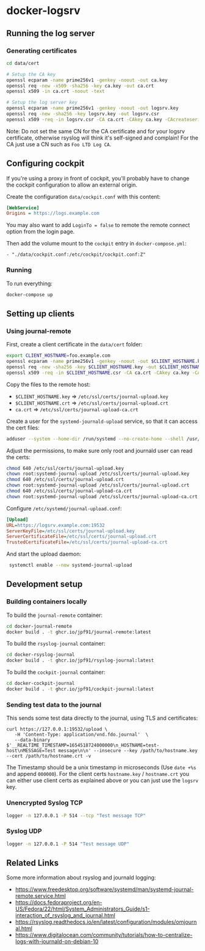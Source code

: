 # docker-logsrv

## Running the log server

### Generating certificates

```bash
cd data/cert

# Setup the CA key
openssl ecparam -name prime256v1 -genkey -noout -out ca.key
openssl req -new -x509 -sha256 -key ca.key -out ca.crt
openssl x509 -in ca.crt -noout -text

# Setup the log server key
openssl ecparam -name prime256v1 -genkey -noout -out logsrv.key
openssl req -new -sha256 -key logsrv.key -out logsrv.csr
openssl x509 -req -in logsrv.csr -CA ca.crt -CAkey ca.key -CAcreateserial -out logsrv.crt -sha256
```

Note: Do not set the same CN for the CA certificate and for your logsrv certificate, otherwise rsyslog will think
it's self-signed and complain! For the CA just use a CN such as `Foo LTD Log CA`.

## Configuring cockpit

If you're using a proxy in front of cockpit, you'll probably have to change the cockpit configuration
to allow an external origin.

Create the configuration `data/cockpit.conf` with this content:

```ini
[WebService]
Origins = https://logs.example.com
```
You may also want to add `LoginTo = false` to remote the remote connect option from the login page.

Then add the volume mount to the `cockpit` entry in `docker-compose.yml`:

```
- "./data/cockpit.conf:/etc/cockpit/cockpit.conf:Z"
```

### Running

To run everything:

```bash
docker-compose up
```

## Setting up clients

### Using journal-remote

First, create a client certificate in the `data/cert` folder:

```bash
export CLIENT_HOSTNAME=foo.example.com
openssl ecparam -name prime256v1 -genkey -noout -out $CLIENT_HOSTNAME.key
openssl req -new -sha256 -key $CLIENT_HOSTNAME.key -out $CLIENT_HOSTNAME.csr
openssl x509 -req -in $CLIENT_HOSTNAME.csr -CA ca.crt -CAkey ca.key -CAcreateserial -out $CLIENT_HOSTNAME.crt -sha256
```

Copy the files to the remote host:
* `$CLIENT_HOSTNAME.key` => `/etc/ssl/certs/journal-upload.key`
* `$CLIENT_HOSTNAME.crt` => `/etc/ssl/certs/journal-upload.crt`
* `ca.crt` => `/etc/ssl/certs/journal-upload-ca.crt`

Create a user for the `systemd-journald-upload` service, so that it can access the cert files:
```bash
adduser --system --home-dir /run/systemd --no-create-home --shell /usr/sbin/nologin --user-group systemd-journal-upload
```

Adjust the permissions, to make sure only root and journald user can read the certs:
```bash
chmod 640 /etc/ssl/certs/journal-upload.key
chown root:systemd-journal-upload /etc/ssl/certs/journal-upload.key
chmod 640 /etc/ssl/certs/journal-upload.crt
chown root:systemd-journal-upload /etc/ssl/certs/journal-upload.crt
chmod 640 /etc/ssl/certs/journal-upload-ca.crt
chown root:systemd-journal-upload /etc/ssl/certs/journal-upload-ca.crt
```

Configure `/etc/systemd/journal-upload.conf`:
```ini
[Upload]
URL=https://logsrv.example.com:19532
ServerKeyFile=/etc/ssl/certs/journal-upload.key
ServerCertificateFile=/etc/ssl/certs/journal-upload.crt
TrustedCertificateFile=/etc/ssl/certs/journal-upload-ca.crt
```

And start the upload daemon:
```bash
 systemctl enable --now systemd-journal-upload
```

## Development setup

### Building containers locally

To build the `journal-remote` container:

```bash
cd docker-journal-remote
docker build . -t ghcr.io/jpf91/journal-remote:latest
```

To build the `rsyslog-journal` container:

```bash
cd docker-rsyslog-journal
docker build . -t ghcr.io/jpf91/rsyslog-journal:latest
```

To build the `cockpit-journal` container:

```bash
cd docker-cockpit-journal
docker build . -t ghcr.io/jpf91/cockpit-journal:latest
```

### Sending test data to the journal

This sends some test data directly to the journal, using TLS and certificates:

```
curl https://127.0.0.1:19532/upload \
   -H 'Content-Type: application/vnd.fdo.journal'  \
   --data-binary $'__REALTIME_TIMESTAMP=1654518724000000\n_HOSTNAME=test-host\nMESSAGE=Test message\n\n' --insecure --key /path/to/hostname.key --cert /path/to/hostname.crt -v
```

The Timestamp should be a unix timestamp in microseconds (Use `date +%s` and append `000000`). For the client certs `hostname.key` / `hostname.crt` you can either use client certs as explained above or you can just use the `logsrv` key.

### Unencrypted Syslog TCP

```bash
logger -n 127.0.0.1 -P 514 --tcp "Test message TCP"
```

### Syslog UDP

```bash
logger -n 127.0.0.1 -P 514 "Test message UDP"
```

## Related Links

Some more information about rsyslog and journald logging:

* https://www.freedesktop.org/software/systemd/man/systemd-journal-remote.service.html
* https://docs.fedoraproject.org/en-US/Fedora/22/html/System_Administrators_Guide/s1-interaction_of_rsyslog_and_journal.html
* https://rsyslog.readthedocs.io/en/latest/configuration/modules/omjournal.html
* https://www.digitalocean.com/community/tutorials/how-to-centralize-logs-with-journald-on-debian-10

